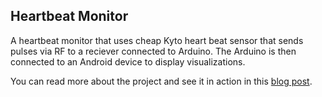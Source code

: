 ## Heartbeat Monitor

A heartbeat monitor that uses cheap Kyto heart beat sensor that sends pulses via RF to a reciever connected to Arduino. The Arduino is then connected to an Android device to display visualizations.

You can read more about the project and see it in action in this [blog post](http://marctan.com/blog/2012/05/03/heart-rate-monitor-using-android-and-arduino/).
